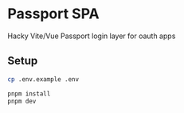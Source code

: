 # Passport SPA

Hacky Vite/Vue Passport login layer for oauth apps

## Setup

```bash
cp .env.example .env

pnpm install
pnpm dev
```
